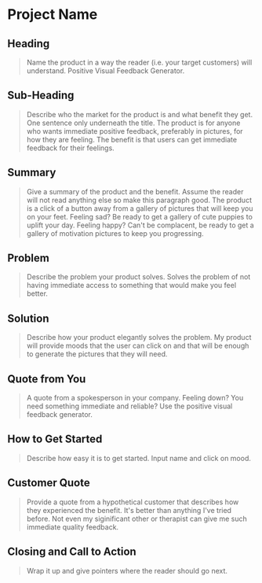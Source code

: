 # Project Name #

<!-- 
> This material was originally posted [here](http://www.quora.com/What-is-Amazons-approach-to-product-development-and-product-management). It is reproduced here for posterities sake.

There is an approach called "working backwards" that is widely used at Amazon. They work backwards from the customer, rather than starting with an idea for a product and trying to bolt customers onto it. While working backwards can be applied to any specific product decision, using this approach is especially important when developing new products or features.

For new initiatives a product manager typically starts by writing an internal press release announcing the finished product. The target audience for the press release is the new/updated product's customers, which can be retail customers or internal users of a tool or technology. Internal press releases are centered around the customer problem, how current solutions (internal or external) fail, and how the new product will blow away existing solutions.

If the benefits listed don't sound very interesting or exciting to customers, then perhaps they're not (and shouldn't be built). Instead, the product manager should keep iterating on the press release until they've come up with benefits that actually sound like benefits. Iterating on a press release is a lot less expensive than iterating on the product itself (and quicker!).

If the press release is more than a page and a half, it is probably too long. Keep it simple. 3-4 sentences for most paragraphs. Cut out the fat. Don't make it into a spec. You can accompany the press release with a FAQ that answers all of the other business or execution questions so the press release can stay focused on what the customer gets. My rule of thumb is that if the press release is hard to write, then the product is probably going to suck. Keep working at it until the outline for each paragraph flows. 

Oh, and I also like to write press-releases in what I call "Oprah-speak" for mainstream consumer products. Imagine you're sitting on Oprah's couch and have just explained the product to her, and then you listen as she explains it to her audience. That's "Oprah-speak", not "Geek-speak".

Once the project moves into development, the press release can be used as a touchstone; a guiding light. The product team can ask themselves, "Are we building what is in the press release?" If they find they're spending time building things that aren't in the press release (overbuilding), they need to ask themselves why. This keeps product development focused on achieving the customer benefits and not building extraneous stuff that takes longer to build, takes resources to maintain, and doesn't provide real customer benefit (at least not enough to warrant inclusion in the press release).
 -->
 
## Heading ##
  > Name the product in a way the reader (i.e. your target customers) will understand.
  Positive Visual Feedback Generator. 

## Sub-Heading ##
  > Describe who the market for the product is and what benefit they get. One sentence only underneath the title.
  The product is for anyone who wants immediate positive feedback, preferably in pictures, for how they are feeling. The benefit is that users can get immediate feedback for their feelings.
## Summary ##
  > Give a summary of the product and the benefit. Assume the reader will not read anything else so make this paragraph good.
  The product is a click of a button away from a gallery of pictures that will keep you on your feet. Feeling sad? Be ready to get a gallery of cute puppies to uplift your day. Feeling happy? Can't be complacent, be ready to get a gallery of motivation pictures to keep you progressing. 
## Problem ##
  > Describe the problem your product solves.
  Solves the problem of not having immediate access to something that would make you feel better. 
## Solution ##
  > Describe how your product elegantly solves the problem.
  My product will provide moods that the user can click on and that will be enough to generate the pictures that they will need.
## Quote from You ##
  > A quote from a spokesperson in your company.
  Feeling down? You need something immediate and reliable? Use the positive visual feedback generator.
## How to Get Started ##
  > Describe how easy it is to get started.
  Input name and click on mood.
## Customer Quote ##
  > Provide a quote from a hypothetical customer that describes how they experienced the benefit.
  It's better than anything I've tried before. Not even my siginificant other or therapist can give me such immediate quality feedback.
## Closing and Call to Action ##
  > Wrap it up and give pointers where the reader should go next.
  